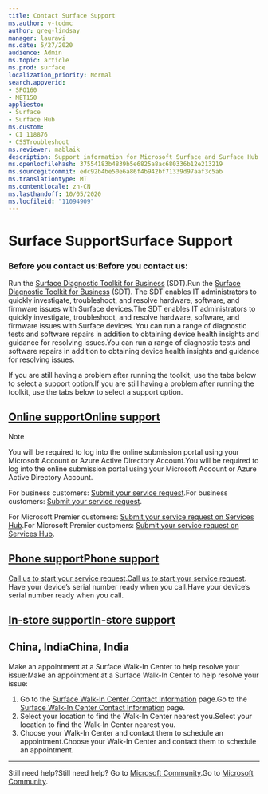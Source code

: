 ```yaml
---
title: Contact Surface Support
ms.author: v-todmc
author: greg-lindsay
manager: laurawi
ms.date: 5/27/2020
audience: Admin
ms.topic: article
ms.prod: surface
localization_priority: Normal
search.appverid:
- SPO160
- MET150
appliesto:
- Surface
- Surface Hub
ms.custom:
- CI 118876
- CSSTroubleshoot
ms.reviewer: mablaik
description: Support information for Microsoft Surface and Surface Hub products.
ms.openlocfilehash: 37554183b4839b5e6825a8ac680336b12e213219
ms.sourcegitcommit: edc92b4be50e6a86f4b942bf71339d97aaf3c5ab
ms.translationtype: MT
ms.contentlocale: zh-CN
ms.lasthandoff: 10/05/2020
ms.locfileid: "11094909"
---
```

# <span data-ttu-id="99b87-103">Surface Support</span><span class="sxs-lookup"><span data-stu-id="99b87-103">Surface Support</span></span>

### <span data-ttu-id="99b87-104">Before you contact us:</span><span class="sxs-lookup"><span data-stu-id="99b87-104">Before you contact us:</span></span>  

<span data-ttu-id="99b87-105">Run the [Surface Diagnostic Toolkit for Business](https://docs.microsoft.com/surface/surface-diagnostic-toolkit-business) (SDT).</span><span class="sxs-lookup"><span data-stu-id="99b87-105">Run the [Surface Diagnostic Toolkit for Business](https://docs.microsoft.com/surface/surface-diagnostic-toolkit-business) (SDT).</span></span> <span data-ttu-id="99b87-106">The SDT enables IT administrators to quickly investigate, troubleshoot, and resolve hardware, software, and firmware issues with Surface devices.</span><span class="sxs-lookup"><span data-stu-id="99b87-106">The SDT enables IT administrators to quickly investigate, troubleshoot, and resolve hardware, software, and firmware issues with Surface devices.</span></span> <span data-ttu-id="99b87-107">You can run a range of diagnostic tests and software repairs in addition to obtaining device health insights and guidance for resolving issues.</span><span class="sxs-lookup"><span data-stu-id="99b87-107">You can run a range of diagnostic tests and software repairs in addition to obtaining device health insights and guidance for resolving issues.</span></span> 

<span data-ttu-id="99b87-108">If you are still having a problem after running the toolkit, use the tabs below to select a support option.</span><span class="sxs-lookup"><span data-stu-id="99b87-108">If you are still having a problem after running the toolkit, use the tabs below to select a support option.</span></span>

## [<span data-ttu-id="99b87-109">Online support</span><span class="sxs-lookup"><span data-stu-id="99b87-109">Online support</span></span>](#tab/online)

> [!NOTE]
> <span data-ttu-id="99b87-110">You will be required to log into the online submission portal using your Microsoft Account or Azure Active Directory Account.</span><span class="sxs-lookup"><span data-stu-id="99b87-110">You will be required to log into the online submission portal using your Microsoft Account or Azure Active Directory Account.</span></span>  

<span data-ttu-id="99b87-111">For business customers: [Submit your service request](https://support.serviceshub.microsoft.com/supportforbusiness/create?sapId=d383b26c-f150-6220-8f1b-e8aa325d9727).</span><span class="sxs-lookup"><span data-stu-id="99b87-111">For business customers: [Submit your service request](https://support.serviceshub.microsoft.com/supportforbusiness/create?sapId=d383b26c-f150-6220-8f1b-e8aa325d9727).</span></span> 

<span data-ttu-id="99b87-112">For Microsoft Premier customers: [Submit your service request on Services Hub](https://serviceshub.microsoft.com/support/contactsupport).</span><span class="sxs-lookup"><span data-stu-id="99b87-112">For Microsoft Premier customers: [Submit your service request on Services Hub](https://serviceshub.microsoft.com/support/contactsupport).</span></span> 

 
## [<span data-ttu-id="99b87-113">Phone support</span><span class="sxs-lookup"><span data-stu-id="99b87-113">Phone support</span></span>](#tab/phone)

<span data-ttu-id="99b87-114">[Call us to start your service request](https://support.microsoft.com/help/4051701/global-customer-service-phone-numbers).</span><span class="sxs-lookup"><span data-stu-id="99b87-114">[Call us to start your service request](https://support.microsoft.com/help/4051701/global-customer-service-phone-numbers).</span></span> <span data-ttu-id="99b87-115">Have your device’s serial number ready when you call.</span><span class="sxs-lookup"><span data-stu-id="99b87-115">Have your device’s serial number ready when you call.</span></span> 

## [<span data-ttu-id="99b87-116">In-store support</span><span class="sxs-lookup"><span data-stu-id="99b87-116">In-store support</span></span>](#tab/instore)

## <span data-ttu-id="99b87-117">China, India</span><span class="sxs-lookup"><span data-stu-id="99b87-117">China, India</span></span>

<span data-ttu-id="99b87-118">Make an appointment at a Surface Walk-In Center to help resolve your issue:</span><span class="sxs-lookup"><span data-stu-id="99b87-118">Make an appointment at a Surface Walk-In Center to help resolve your issue:</span></span>

1. <span data-ttu-id="99b87-119">Go to the [Surface Walk-In Center Contact Information](https://support.microsoft.com/help/4498593/find-surface-walk-in-center-contact-information) page.</span><span class="sxs-lookup"><span data-stu-id="99b87-119">Go to the [Surface Walk-In Center Contact Information](https://support.microsoft.com/help/4498593/find-surface-walk-in-center-contact-information) page.</span></span> 
2. <span data-ttu-id="99b87-120">Select your location to find the Walk-In Center nearest you.</span><span class="sxs-lookup"><span data-stu-id="99b87-120">Select your location to find the Walk-In Center nearest you.</span></span>  
3. <span data-ttu-id="99b87-121">Choose your Walk-In Center and contact them to schedule an appointment.</span><span class="sxs-lookup"><span data-stu-id="99b87-121">Choose your Walk-In Center and contact them to schedule an appointment.</span></span>


---

<span data-ttu-id="99b87-122">Still need help?</span><span class="sxs-lookup"><span data-stu-id="99b87-122">Still need help?</span></span> <span data-ttu-id="99b87-123">Go to [Microsoft Community](https://answers.microsoft.com/).</span><span class="sxs-lookup"><span data-stu-id="99b87-123">Go to [Microsoft Community](https://answers.microsoft.com/).</span></span>

